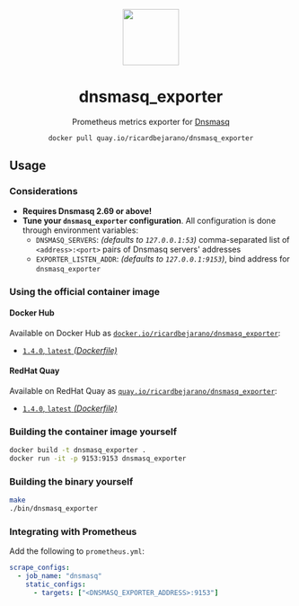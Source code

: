 <div align="center">
  <p><img src="https://emojipedia-us.s3.dualstack.us-west-1.amazonaws.com/thumbs/160/apple/325/fire_1f525.png" width="100px"></p>
  <h1>dnsmasq_exporter</h1>
  <p>Prometheus metrics exporter for <a href="https://thekelleys.org.uk/dnsmasq/doc.html">Dnsmasq</a></p>
  <code>docker pull quay.io/ricardbejarano/dnsmasq_exporter</code>
</div>


## Usage

### Considerations

* **Requires Dnsmasq 2.69 or above!**
* **Tune your `dnsmasq_exporter` configuration**. All configuration is done through environment variables:
  * `DNSMASQ_SERVERS`: *(defaults to `127.0.0.1:53`)* comma-separated list of `<address>:<port>` pairs of Dnsmasq servers' addresses
  * `EXPORTER_LISTEN_ADDR`: *(defaults to `127.0.0.1:9153`)*, bind address for `dnsmasq_exporter`

### Using the official container image

#### Docker Hub

Available on Docker Hub as [`docker.io/ricardbejarano/dnsmasq_exporter`](https://hub.docker.com/r/ricardbejarano/dnsmasq_exporter):

- [`1.4.0`, `latest` *(Dockerfile)*](Dockerfile)

#### RedHat Quay

Available on RedHat Quay as [`quay.io/ricardbejarano/dnsmasq_exporter`](https://quay.io/repository/ricardbejarano/dnsmasq_exporter):

- [`1.4.0`, `latest` *(Dockerfile)*](Dockerfile)

### Building the container image yourself

```bash
docker build -t dnsmasq_exporter .
docker run -it -p 9153:9153 dnsmasq_exporter
```

### Building the binary yourself

```bash
make
./bin/dnsmasq_exporter
```

### Integrating with Prometheus

Add the following to `prometheus.yml`:

```yaml
scrape_configs:
  - job_name: "dnsmasq"
    static_configs:
      - targets: ["<DNSMASQ_EXPORTER_ADDRESS>:9153"]
```
